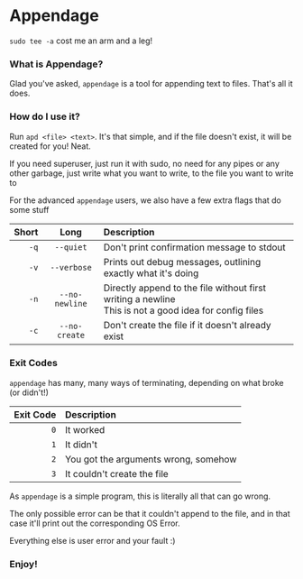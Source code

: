 # Appendage
`sudo tee -a` cost me an arm and a leg!

### What is Appendage?

Glad you've asked, `appendage` is a tool for appending text to files. That's all it does.

### How do I use it?

Run `apd <file> <text>`. It's that simple, and if the file doesn't exist, it will be created for you! Neat.

If you need superuser, just run it with sudo, no need for any pipes or any other garbage, just write what you want to write, to the file you want to write to


For the advanced `appendage` users, we also have a few extra flags that do some stuff

| Short |      Long      | Description                                                                                              |
|------:|:--------------:|:---------------------------------------------------------------------------------------------------------|
|  `-q` |   `--quiet`    | Don't print confirmation message to stdout                                                               |
|  `-v` |  `--verbose`   | Prints out debug messages, outlining exactly what it's doing                                             |
|  `-n` | `--no-newline` | Directly append to the file without first writing a newline<br/>This is not a good idea for config files |
 |  `-c` | `--no-create`  | Don't create the file if it doesn't already exist                                                        |

### Exit Codes

`appendage` has many, many ways of terminating, depending on what broke (or didn't!)

| Exit Code | Description                          |
|----------:|:-------------------------------------|
|       `0` | It worked                            |
|       `1` | It didn't                            |
|       `2` | You got the arguments wrong, somehow |
|       `3` | It couldn't create the file          |

As `appendage` is a simple program, this is literally all that can go wrong.

The only possible error can be that it couldn't append to the file, and in that case it'll print out the corresponding OS Error.

Everything else is user error and your fault :)

### Enjoy!